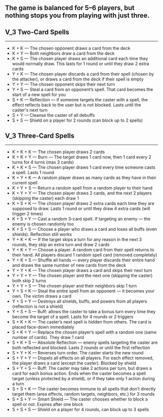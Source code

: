 ## The game is balanced for 5–6 players, but nothing stops you from playing with just three.

## **V_3 Two-Card Spells**

---

- K + K — The chosen opponent draws a card from the deck  
- K + Y — Both neighbors draw a card from the deck  
- K + S — The chosen player draws an additional card each time they would normally draw. This lasts for 1 round or until they draw 2 extra cards  
- Y + K — The chosen player discards a card from their spell (chosen by the attacker), or draws a card from the deck if their spell is empty  
- Y + Y — The chosen opponent skips their next turn  
- Y + S — Steal a card from an opponent’s spell. That card becomes the start of a new spell for you  
- S + K — Reflection — if someone targets the caster with a spell, the effect reflects back to the user but is not blocked. Lasts until the caster's next turn  
- S + Y — Cleanse the caster of all debuffs  
- S + S — Shield on a player for 2 rounds (can block up to 2 spells)  

## **V_3 Three-Card Spells**

---

- K + K + K — The chosen player draws 2 cards  
- K + K + Y — Burn — The target draws 1 card now, then 1 card every 2 turns for 4 turns (max 3 cards)  
- K + K + S — The chosen player draws 1 card every time someone casts a spell. Lasts 1 round  
- K + Y + K — A random player draws as many cards as they have in their current spell  
- K + Y + S — Return a random spell from a random player to their hand  
- K + Y + Y — The chosen player draws 2 cards, and the next 2 players (skipping the caster) each draw 1  
- K + S + K — The chosen player draws 2 extra cards each time they are supposed to draw. Lasts 1 round or until they draw 4 extra cards (will trigger 2 times)  
- K + S + Y — Cast a random 3-card spell. If targeting an enemy — the enemy is chosen randomly too  
- K + S + S — Choose a player who draws a card and loses all buffs (even shields). Reflection still works  
- Y + K + K — If the target skips a turn for any reason in the next 3 rounds, they skip an extra turn and draw 2 cards  
- Y + K + Y — Choose a player. A random card from their spell returns to their hand. All players discard 1 random spell card (removed completely)  
- Y + K + S — Shuffle all hands — every player discards their entire hand and draws the same number of new cards from the deck  
- Y + Y + K — The chosen player draws a card and skips their next turn  
- Y + Y + Y — The chosen player and the next one (skipping the caster) both skip 2 turns  
- Y + Y + S — The chosen player and their neighbors skip 1 turn  
- Y + S + K — Steal the entire spell from an opponent — it becomes your own. The victim draws a card  
- Y + S + Y — Destroys all shields, buffs, and powers from all players (reflection is not a shield)  
- Y + S + S — Buff: allows the caster to take a bonus turn every time they become the target of a spell. Lasts for 4 rounds or 2 triggers  
- S + K + K — The caster’s next spell is hidden from others. The card is placed face-down immediately  
- S + K + Y — Replace the chosen player’s spell with a random one (same number of cards). They draw 1 card  
- S + K + S — Absolute Reflection — enemy spells targeting the caster are both reflected and blocked. Lasts 2 rounds or until the first reflection  
- S + Y + K — Reverses turn order. The caster starts the new round  
- S + Y + Y — Dispels all effects on all players. For each effect removed, the player draws a card (except the caster). Blocked by shield  
- S + Y + S — Buff: The caster may take 2 actions per turn, but draws a card for each bonus action. Ends when the caster becomes a spell target (unless protected by a shield), or if they take only 1 action during a turn  
- S + S + K — The caster becomes immune to all spells that don’t directly target them (area effects, random targets, neighbors, etc.) for 3 rounds  
- S + S + Y — Smart Shield — The caster chooses whether to block a spell or not. Expires after one block  
- S + S + S — Shield on a player for 4 rounds, can block up to 3 spells  

